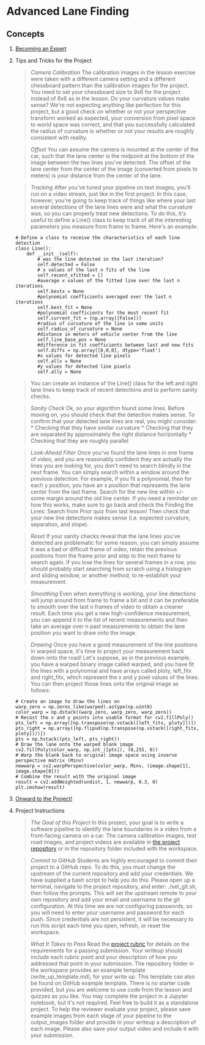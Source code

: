 # Advanced Lane Finding

## Concepts
1. [Becoming an Expert](https://www.youtube.com/watch?time_continue=10&v=-ZIJqfTk8mg)
1. Tips and Tricks for the Project
	> _Camera Calibration_
	> The calibration images in the lesson exercise were taken with a different camera setting and a different chessboard pattern than the calibration images for the project. You need to set your chessboard size to 9x6 for the project instead of 8x6 as in the lesson.
	> Do your curvature values make sense?
	>We're not expecting anything like perfection for this project, but a good check on whether or not your perspective transform worked as expected, your conversion from pixel space to world space was correct, and that you successfully calculated the radius of curvature is whether or not your results are roughly consistent with reality.

	> _Offset_
	>You can assume the camera is mounted at the center of the car, such that the lane center is the midpoint at the bottom of the image between the two lines you've detected. The offset of the lane center from the center of the image (converted from pixels to meters) is your distance from the center of the lane.

	> _Tracking_
	>After you've tuned your pipeline on test images, you'll run on a video stream, just like in the first project. In this case, however, you're going to keep track of things like where your last several detections of the lane lines were and what the curvature was, so you can properly treat new detections. To do this, it's useful to define a Line() class to keep track of all the interesting parameters you measure from frame to frame. Here's an example:
	```
	# Define a class to receive the characteristics of each line detection
	class Line():
    	def __init__(self):
	        # was the line detected in the last iteration?
	        self.detected = False  
	        # x values of the last n fits of the line
	        self.recent_xfitted = [] 
	        #average x values of the fitted line over the last n iterations
	        self.bestx = None     
	        #polynomial coefficients averaged over the last n iterations
	        self.best_fit = None  
	        #polynomial coefficients for the most recent fit
	        self.current_fit = [np.array([False])]  
	        #radius of curvature of the line in some units
	        self.radius_of_curvature = None 
	        #distance in meters of vehicle center from the line
	        self.line_base_pos = None 
	        #difference in fit coefficients between last and new fits
	        self.diffs = np.array([0,0,0], dtype='float') 
	        #x values for detected line pixels
	        self.allx = None  
	        #y values for detected line pixels
	        self.ally = None 
	```
	> You can create an instance of the Line() class for the left and right lane lines to keep track of recent detections and to perform sanity checks.

	> _Sanity Check_
	> Ok, so your algorithm found some lines. Before moving on, you should check that the detection makes sense. To confirm that your detected lane lines are real, you might consider:
		* Checking that they have similar curvature
		* Checking that they are separated by approximately the right distance horizontally
		* Checking that they are roughly parallel

	> _Look-Ahead Filter_
	> Once you've found the lane lines in one frame of video, and you are reasonably confident they are actually the lines you are looking for, you don't need to search blindly in the next frame. You can simply search within a window around the previous detection.
	> For example, if you fit a polynomial, then for each y position, you have an x position that represents the lane center from the last frame. Search for the new line within +/- some margin around the old line center.
	> If you need a reminder on how this works, make sure to go back and check the Finding the Lines: Search from Prior quiz from last lesson!
	> Then check that your new line detections makes sense (i.e. expected curvature, separation, and slope).

	> _Reset_
	> If your sanity checks reveal that the lane lines you've detected are problematic for some reason, you can simply assume it was a bad or difficult frame of video, retain the previous positions from the frame prior and step to the next frame to search again. If you lose the lines for several frames in a row, you should probably start searching from scratch using a histogram and sliding window, or another method, to re-establish your measurement.

	> _Smoothing_
	> Even when everything is working, your line detections will jump around from frame to frame a bit and it can be preferable to smooth over the last n frames of video to obtain a cleaner result. Each time you get a new high-confidence measurement, you can append it to the list of recent measurements and then take an average over n past measurements to obtain the lane position you want to draw onto the image.

	> _Drawing_
	> Once you have a good measurement of the line positions in warped space, it's time to project your measurement back down onto the road! Let's suppose, as in the previous example, you have a warped binary image called warped, and you have fit the lines with a polynomial and have arrays called ploty, left_fitx and right_fitx, which represent the x and y pixel values of the lines. You can then project those lines onto the original image as follows:
	```
	# Create an image to draw the lines on
	warp_zero = np.zeros_like(warped).astype(np.uint8)
	color_warp = np.dstack((warp_zero, warp_zero, warp_zero))
	# Recast the x and y points into usable format for cv2.fillPoly()
	pts_left = np.array([np.transpose(np.vstack([left_fitx, ploty]))])
	pts_right = np.array([np.flipud(np.transpose(np.vstack([right_fitx, ploty])))])
	pts = np.hstack((pts_left, pts_right))
	# Draw the lane onto the warped blank image
	cv2.fillPoly(color_warp, np.int_([pts]), (0,255, 0))
	# Warp the blank back to original image space using inverse perspective matrix (Minv)
	newwarp = cv2.warpPerspective(color_warp, Minv, (image.shape[1], image.shape[0])) 
	# Combine the result with the original image
	result = cv2.addWeighted(undist, 1, newwarp, 0.3, 0)
	plt.imshow(result)
	```
1. [Onward to the Project!](https://www.youtube.com/watch?v=oYHg46OYpsM)
1. Project Instructions
	> _The Goal of this Project_
	> In this project, your goal is to write a software pipeline to identify the lane boundaries in a video from a front-facing camera on a car. The camera calibration images, test road images, and project videos are available in [the project repository](https://github.com/udacity/CarND-Advanced-Lane-Lines) or in the repository folder included with the workspace.

	> _Commit to GitHub_
	> Students are highly encouraged to commit their project to a GitHub repo. To do this, you must change the upstream of the current repository and add your credentials. We have supplied a bash script to help you do this. Please open up a terminal, navigate to the project repository, and enter: ./set_git.sh, then follow the prompts. This will set the upstream remote to your own repository and add your email and username to the git configuration. At this time we are not configuring passwords, so you will need to enter your username and password for each push. Since credentials are not persistent, it will be necessary to run this script each time you open, refresh, or reset the workspace.

	> _What It Takes to Pass_
	> Read the [project rubric](https://review.udacity.com/#!/rubrics/1966/view) for details on the requirements for a passing submission.
	> Your writeup should include each rubric point and your description of how you addressed that point in your submission. The repository folder in the workspace provides an example template (write_up_template.md), for your write up. This template can also be found on GitHub example template.
	> There is no starter code provided, but you are welcome to use code from the lesson and quizzes as you like. You may complete the project in a Jupyter notebook, but it's not required. Feel free to build it as a standalone project.
	> To help the reviewer evaluate your project, please save example images from each stage of your pipeline to the output_images folder and provide in your writeup a description of each image. Please also save your output video and include it with your submission.